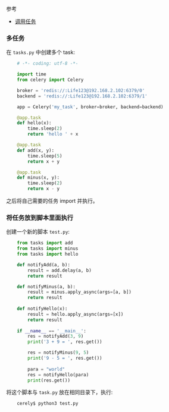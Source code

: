 
参考
* [调用任务](https://www.celerycn.io/yong-hu-zhi-nan/tiao-yong-ren-wu-calling-tasks)

### 多任务

在 `tasks.py` 中创建多个 task:
```py
    # -*- coding: utf-8 -*-

    import time
    from celery import Celery

    broker = 'redis://:Life123@192.168.2.102:6379/0'
    backend = 'redis://:Life123@192.168.2.102:6379/1'

    app = Celery('my_task', broker=broker, backend=backend)

    @app.task
    def hello(x):
        time.sleep(2)
        return 'hello ' + x

    @app.task
    def add(x, y):
        time.sleep(5)
        return x + y

    @app.task
    def minus(x, y):
        time.sleep(2)
        return x - y
```

之后将自己需要的任务 import 并执行。

### 将任务放到脚本里面执行

创建一个新的脚本 `test.py`:
```py
    from tasks import add
    from tasks import minus
    from tasks import hello

    def notifyAdd(a, b):
        result = add.delay(a, b)
        return result

    def notifyMinus(a, b):
        result = minus.apply_async(args=[a, b])
        return result
        
    def notifyHello(x):
        result = hello.apply_async(args=[x])
        return result
        
    if __name__ == '__main__':
        res = notifyAdd(3, 9)
        print('3 + 9 = ', res.get())

        res = notifyMinus(9, 5)
        print('9 - 5 = ', res.get())
        
        para = "world"
        res = notifyHello(para)
        print(res.get())
```

将这个脚本与 `task.py` 放在相同目录下，执行:
```sh
    cerely$ python3 test.py
```